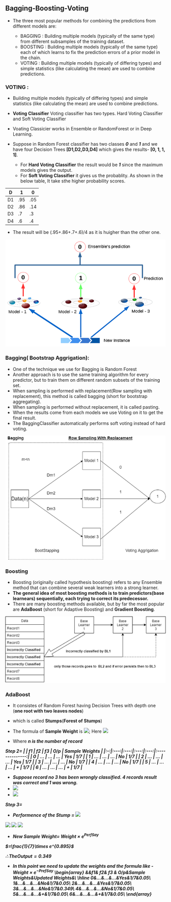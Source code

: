 ## Bagging-Boosting-Voting

* The three most popular methods for combining the predictions from different models are:

    * BAGGING : Building multiple models (typically of the same type) from different subsamples of the training dataset.
    * BOOSTING : Building multiple models (typically of the same type) each of which learns to fix the prediction errors of a prior model in the chain.
    * VOTING : Building multiple models (typically of differing types) and simple statistics (like calculating the mean) are used to combine predictions.
    
    
### VOTING :
* Building multiple models (typically of differing types) and simple statistics (like calculating the mean) are used to combine predictions.

* **Voting Classifier** Voting classifier has two types. Hard Voting Classifier and Soft Voting Classifier
* Voating Classicier works in Ensemble or RandomForest or in Deep Learning.
* Suppose in Random Forest classifier has two classes ***0*** and ***1*** and we have four Decision Trees **[D1,D2,D3,D4]** which gives the results- **[0, 1, 1, 1]**.
    * For **Hard Voting Classifier** the result would be ***1*** since the maximum models gives the output.
    * For **Soft Voting Classifier** it gives us the probablity. As shown in the below table, It take sthe higher probability scores.
    
| D | **1** | **0** |
|----|-------|-------|
| D1 | .95 | .05 |
| D2 | .86 | .14 |
| D3 | .7 | .3 |
| D4 | .6 | .4 |


* The result will be (.95+.86+.7+.6)/4 as it is huigher than the other one.

![Hard Voting](voting.png)



### Bagging( Bootstrap Aggrigation):

* One of the technique we use for Bagging is Random Forest
* Another approach is to use the same training algorithm for every predictor, but to train them on different random subsets of the training set. 
* When sampling is performed with replacement(Row sampling with replacement), this method is called bagging (short for bootstrap aggregating). 
* When sampling is performed without replacement, it is called pasting.
* When the results come from each models we use Voting on it to get the final result.
* The BaggingClassifier automatically performs soft voting instead of hard voting.



![bootstapping.png](bootstapping.png)



### Boosting


* Boosting (originally called hypothesis boosting) refers to any Ensemble method that can combine several weak learners into a strong learner. 
* **The general idea of most boosting methods is to train predictors(base learnears) sequentially, each trying to correct its predecessor.**
* There are many boosting methods available, but by far the most popular are **AdaBoost** (short for Adaptive Boosting) and **Gradient Boosting**.

![boosting.png](boosting.png)


### AdaBoost

* It consistes of Random Forest having Decision Trees with depth one (**one root with two leaves nodes**) 
* which is called **Stumps**(**Forest of Stumps**)

* <span> The formula of **Sample Weight** is <img src="https://render.githubusercontent.com/render/math?math=\large W=\frac {1}{n}">;   Here <img src="https://render.githubusercontent.com/render/math?math=\large W=\frac {1}{7}"> </span>          

* Where  <b><i>n<b><i> is the number of record

Step 2=
|   |  f1 |  f2 |  f3 | O/p | Sample Weights |
|:-:|:---:|:---:|:---:|:---:|:--------------:|
| 0 | ... | ... | ... | Yes |       1/7      |
| 1 | ... | ... | ... |  No |       1/7      |
| 2 | ... | ... | ... | Yes |       1/7      |
| 3 | ... | ... | ... |  No |       1/7      |
| 4 | ... | ... | ... |  No |       1/7      |
| 5 | ... | ... | ... |  +  |       1/7      |
| 6 | ... | ... | ... |  +  |       1/7      |


* Suppose record no 3 has been wrongly classified. 4 records result was correct and 1 was wrong.
* <img src="https://render.githubusercontent.com/render/math?math=Total Error(TE)= \frac {1}{7}"> 
* <img src="https://render.githubusercontent.com/render/math?math=Total Error(TE)= \frac {Number Of Errors}{Total Sample Weights}">  


Step 3=
* **Performence of the Stump** = <img src="https://render.githubusercontent.com/render/math?math=\frac{1}{2}\log_e\Big(\frac{1-TE}{TE}\Big)">            

<img src="https://render.githubusercontent.com/render/math?math={=\frac{1}{2}\log_e\Big(\frac{1-\frac{1}{7}}{\frac{1}{7}}\Big)}">                      

<img src="https://render.githubusercontent.com/render/math?math={=\frac{1}{2}\log_e\Big(6\Big)}">               
 
<img src="https://render.githubusercontent.com/render/math?math={\therefore Performence Say=0.895}">               
 

* **New Sample Weight**=
$Weight\times  e^{Perf Say}$

$=\frac{1}{7}\times e^{0.895}$

$\therefore The Output=0.349$


* In this point we need to update the weights and the formula like - $Weight\times  e^{-Pref Say}$
\begin{array}
  &&f1& f2& f3 & O/p&Sample Weights&Updated Weights&\\
  \hline
  0&...&...&...&Yes&1/7&0.05\\
  1&...&...&...&No&1/7&0.05\\
  2&...&...&...&Yes&1/7&0.05\\
  3&...&...&...&No&1/7&0.349\\
  4&...&...&...&No&1/7&0.05\\
  5&...&...&...&+&1/7&0.05\\
  6&...&...&...&+&1/7&0.05\\ 
 \end{array}

